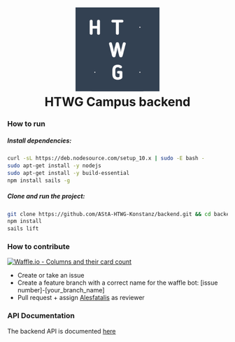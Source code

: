 <h1 align="center">
  <img src="./assets/images/icon_square.png" height="192" width="192"/><br>
  HTWG Campus backend
</h1>

### How  to run

##### Install dependencies:

```sh
curl -sL https://deb.nodesource.com/setup_10.x | sudo -E bash -
sudo apt-get install -y nodejs
sudo apt-get install -y build-essential
npm install sails -g
```

##### Clone and run the project:

```sh
git clone https://github.com/AStA-HTWG-Konstanz/backend.git && cd backend
npm install
sails lift
```

### How to contribute

[![Waffle.io - Columns and their card count](https://badge.waffle.io/AStA-HTWG-Konstanz/organisation.svg?columns=all)](https://waffle.io/AStA-HTWG-Konstanz/organisation)

- Create or take an issue
- Create a feature branch with a correct name for the waffle bot: [issue number]-[your_branch_name]
- Pull request + assign [Alesfatalis](https://github.com/Alesfatalis) as reviewer

### API Documentation
The backend API is documented <a href='https://asta-htwg-konstanz.github.io/api-docs/'> here</a>
